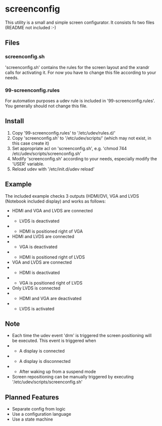 screenconfig
============

This utility is a small and simple screen configurator. It consists fo two files (README not included :-)

Files
-----

### screenconfig.sh

'screenconfig.sh' contains the rules for the screen layout and the xrandr calls for activating it. For now you have to change this file according to your needs.

### 99-screenconfig.rules

For automation purposes a udev rule is included in '99-screenconfig.rules'. You generally should not change this file.

Install
-------

1. Copy '99-screenconfig.rules' to '/etc/udev/rules.d/'
2. Copy 'screenconfig.sh' to '/etc/udev/scripts/' (which may not exist, in this case create it)
3. Set appropriate acl on 'screenconfig.sh', e.g. 'chmod 744 /etc/udev/scripts/screenconfig.sh'
4. Modify 'screenconfig.sh' according to your needs, especially modify the 'USER' variable.
5. Reload udev with '/etc/init.d/udev reload'

Example
-------

The included example checks 3 outputs (HDMI/DVI, VGA and LVDS (Notebook included display) and works as follows:

* HDMI and VGA and LVDS are connected
* * LVDS is deactivated
* * HDMI is positioned right of VGA
* HDMI and LVDS are connected
* * VGA is deactivated
* * HDMI is positioned right of LVDS
* VGA and LVDS are connected
* * HDMI is deactivated
* * VGA is positioned right of LVDS
* Only LVDS is connected
* * HDMI and VGA are deactivated
* * LVDS is activated

Note
----

* Each time the udev event 'drm' is triggered the screen positioning will be executed. This event is triggered when
* * A display is connected
* * A display is disconnected
* * After waking up from a suspend mode
* Screen repositioning can be manually triggered by executing '/etc/udev/scripts/screenconfig.sh'

Planned Features
----------------

* Separate config from logic
* Use a configuration language
* Use a state machine
